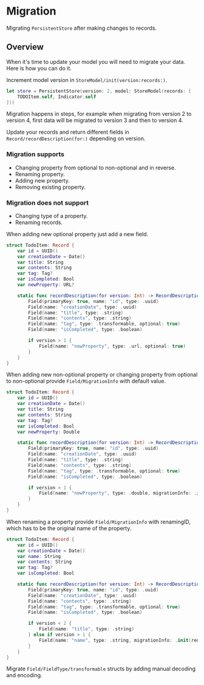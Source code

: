 # Migration

Migrating ``PersistentStore`` after making changes to records.

## Overview

When it's time to update your model you will need to migrate your data. Here is how you can do it.

Increment model version in ``StoreModel/init(version:records:)``.

```swift
let store = PersistentStore(version: 2, model: StoreModel(records: [
    TODOItem.self, Indicator.self
]))
```

Migration happens in steps, for example when migrating from version 2 to version 4, first data will be migrated to version 3 and then to version 4.

Update your records and return different fields in ``Record/recordDescription(for:)`` depending on version.

### Migration supports

- Changing property from optional to non-optional and in reverse.
- Renaming property.
- Adding new property.
- Removing existing property.

### Migration does not support

- Changing type of a property.
- Renaming records.

When adding new optional property just add a new field.

```swift
struct TodoItem: Record {
    var id = UUID()
    var creationDate = Date()
    var title: String
    var contents: String
    var tag: Tag?
    var isCompleted: Bool
    var newProperty: URL?

    static func recordDescription(for version: Int) -> RecordDescription {
        Field(primaryKey: true, name: "id", type: .uuid)
        Field(name: "creationDate", type: .uuid)
        Field(name: "title", type: .string)
        Field(name: "contents", type: .string)
        Field(name: "tag", type: .transformable, optional: true)
        Field(name: "isCompleted", type: .boolean)

        if version > 1 {
            Field(name: "newProperty", type: .url, optional: true)
        }
    }
}
```

When adding new non-optional property or changing property from optional to non-optional provide ``Field/MigrationInfo`` with default value.

```swift
struct TodoItem: Record {
    var id = UUID()
    var creationDate = Date()
    var title: String
    var contents: String
    var tag: Tag?
    var isCompleted: Bool
    var newProperty: Double

    static func recordDescription(for version: Int) -> RecordDescription {
        Field(primaryKey: true, name: "id", type: .uuid)
        Field(name: "creationDate", type: .uuid)
        Field(name: "title", type: .string)
        Field(name: "contents", type: .string)
        Field(name: "tag", type: .transformable, optional: true)
        Field(name: "isCompleted", type: .boolean)

        if version > 1 {
            Field(name: "newProperty", type: .double, migrationInfo: .init(default: 10.5))
        }
    }
}
```

When renaming a property provide ``Field/MigrationInfo`` with renamingID, which has to be the original name of the property.

```swift
struct TodoItem: Record {
    var id = UUID()
    var creationDate = Date()
    var name: String
    var contents: String
    var tag: Tag?
    var isCompleted: Bool

    static func recordDescription(for version: Int) -> RecordDescription {
        Field(primaryKey: true, name: "id", type: .uuid)
        Field(name: "creationDate", type: .uuid)
        Field(name: "contents", type: .string)
        Field(name: "tag", type: .transformable, optional: true)
        Field(name: "isCompleted", type: .boolean)

        if version < 2 {
            Field(name: "title", type: .string)
        } else if version > 1 {
            Field(name: "name", type: .string, migrationInfo: .init(renamingID: "title"))
        }
    }
}
```

Migrate ``Field/FieldType/transformable`` structs by adding manual decoding and encoding.
